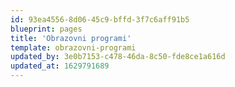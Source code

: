 ```yaml
---
id: 93ea4556-8d06-45c9-bffd-3f7c6aff91b5
blueprint: pages
title: 'Obrazovni programi'
template: obrazovni-programi
updated_by: 3e0b7153-c478-46da-8c50-fde8ce1a616d
updated_at: 1629791689
---
```


